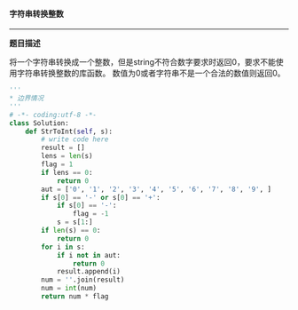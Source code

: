 #### 字符串转换整数

---

__题目描述__

将一个字符串转换成一个整数，但是string不符合数字要求时返回0，要求不能使用字符串转换整数的库函数。 数值为0或者字符串不是一个合法的数值则返回0。

```python
'''
* 边界情况
'''
# -*- coding:utf-8 -*-
class Solution:
    def StrToInt(self, s):
        # write code here
        result = []
        lens = len(s)
        flag = 1
        if lens == 0:
            return 0
        aut = ['0', '1', '2', '3', '4', '5', '6', '7', '8', '9', ]
        if s[0] == '-' or s[0] == '+':
            if s[0] == '-':
                flag = -1
            s = s[1:]
        if len(s) == 0:
            return 0
        for i in s:
            if i not in aut:
                return 0
            result.append(i)
        num = ''.join(result)
        num = int(num)
        return num * flag
```

